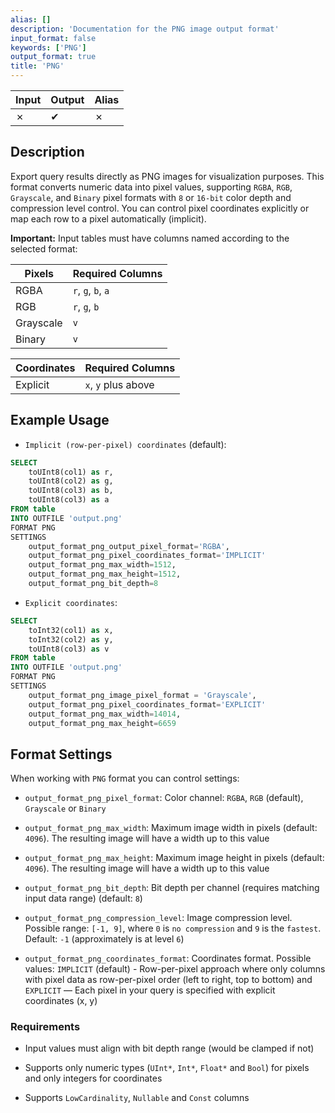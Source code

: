```yaml
---
alias: []
description: 'Documentation for the PNG image output format'
input_format: false
keywords: ['PNG']
output_format: true
title: 'PNG'
---
```



| Input | Output | Alias |
|-------|--------|-------|
| ✗     | ✔      |   ✗   |

	
## Description 

Export query results directly as PNG images for visualization purposes. This format converts numeric data into pixel values, supporting `RGBA`, `RGB`, `Grayscale`, and `Binary` pixel formats with `8` or `16-bit` color depth and compression level control. You can control pixel coordinates explicitly or map each row to a pixel automatically (implicit).

**Important:** Input tables must have columns named according to the selected format:


| Pixels | Required Columns          | 
|--------------|---------------------------|
| RGBA         | `r`, `g`, `b`, `a`        | 
| RGB          | `r`, `g`, `b`             |                              
| Grayscale    | `v`                       | 
| Binary       | `v`                       |


| Coordinates | Required Columns          |
|-------------|---------------------------| 
|Explicit     | `x`, `y` plus above       | 



## Example Usage 
- `Implicit (row-per-pixel) coordinates` (default):
```sql
SELECT 
    toUInt8(col1) as r, 
    toUInt8(col2) as g,
    toUInt8(col3) as b, 
    toUInt8(col3) as a 
FROM table
INTO OUTFILE 'output.png'
FORMAT PNG
SETTINGS 
    output_format_png_output_pixel_format='RGBA', 
    output_format_png_pixel_coordinates_format='IMPLICIT'
    output_format_png_max_width=1512,
    output_format_png_max_height=1512,
    output_format_png_bit_depth=8
```

- `Explicit coordinates`:
```sql
SELECT 
    toInt32(col1) as x,
    toInt32(col2) as y,
    toUInt8(col3) as v
FROM table
INTO OUTFILE 'output.png'
FORMAT PNG
SETTINGS 
    output_format_png_image_pixel_format = 'Grayscale', 
    output_format_png_pixel_coordinates_format='EXPLICIT'
    output_format_png_max_width=14014,
    output_format_png_max_height=6659
```

## Format Settings 
When working with `PNG` format you can control settings:

- `output_format_png_pixel_format`: Color channel: `RGBA`, `RGB` (default), `Grayscale` or `Binary`

- `output_format_png_max_width`: Maximum image width in pixels (default: `4096`). The resulting image will have a width up to this value

- `output_format_png_max_height`: Maximum image height in pixels (default: `4096`). The resulting image will have a width up to this value

- `output_format_png_bit_depth`: Bit depth per channel (requires matching input data range) (default: `8`)

- `output_format_png_compression_level`: Image compression level. Possible range: `[-1, 9]`, where `0` is `no compression` and `9` is the `fastest`. Default: `-1` (approximately is at level `6`)

- `output_format_png_coordinates_format`: Coordinates format. Possible values: `IMPLICIT` (default) - Row-per-pixel approach where only columns with pixel data as row-per-pixel order (left to right, top to bottom) and `EXPLICIT` — Each pixel in your query is specified with explicit coordinates (x, y)

### Requirements

* Input values must align with bit depth range (would be clamped if not)

* Supports only numeric types (`UInt*`, `Int*`, `Float*` and `Bool`) for pixels and only integers for coordinates

* Supports `LowCardinality`, `Nullable` and `Const` columns
